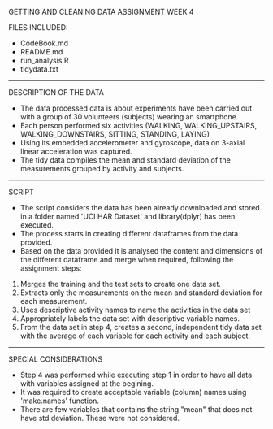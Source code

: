 GETTING AND CLEANING DATA ASSIGNMENT WEEK 4




FILES INCLUDED:
- CodeBook.md
- README.md
- run_analysis.R
- tidydata.txt
----------------------------------------------------------------------------------------------------------------------------------------
DESCRIPTION OF THE DATA
- The data processed data is about experiments have been carried out with a group of 30 volunteers (subjects) wearing an smartphone.
- Each person performed six activities (WALKING, WALKING_UPSTAIRS, WALKING_DOWNSTAIRS, SITTING, STANDING, LAYING)
- Using its embedded accelerometer and gyroscope, data on 3-axial linear acceleration was captured.
- The tidy data compiles the mean and standard deviation of the measurements grouped by activity and subjects.

----------------------------------------------------------------------------------------------------------------------------------------
SCRIPT
- The script considers the data has been already downloaded and stored in a folder named 'UCI HAR Dataset' and library(dplyr) has been executed.
- The process starts in creating different dataframes from the data provided.
- Based on the data provided it is analysed the content and dimensions of the different dataframe and merge when required, following the assignment steps:

1. Merges the training and the test sets to create one data set.
2. Extracts only the measurements on the mean and standard deviation for each measurement. 
3. Uses descriptive activity names to name the activities in the data set
4. Appropriately labels the data set with descriptive variable names. 
5. From the data set in step 4, creates a second, independent tidy data set with the average of each variable for each activity and each subject.
----------------------------------------------------------------------------------------------------------------------------------------
SPECIAL CONSIDERATIONS
- Step 4 was performed while executing step 1 in order to have all data with variables assigned at the begining.
- It was required to create acceptable variable (column) names using 'make.names' function. 
- There are few variables that contains the string "mean" that does not have std deviation. These were not considered.



     
